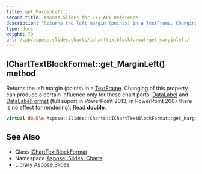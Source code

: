 ```yaml
---
title: get_MarginLeft()
second_title: Aspose.Slides for C++ API Reference
description: "Returns the left margin (points) in a TextFrame. Changing of this property can produce a certain influence only for these chart parts: DataLabel and DataLabelFormat (full suport in PowerPoint 2013; in PowerPoint 2007 there is no effect for rendering). Read double."
type: docs
weight: 79
url: /cpp/aspose.slides.charts/icharttextblockformat/get_marginleft/
---
```

## IChartTextBlockFormat::get_MarginLeft() method


Returns the left margin (points) in a [TextFrame](../../../aspose.slides/textframe/). Changing of this property can produce a certain influence only for these chart parts: [DataLabel](../../datalabel/) and [DataLabelFormat](../../datalabelformat/) (full suport in PowerPoint 2013; in PowerPoint 2007 there is no effect for rendering). Read **double**.

```cpp
virtual double Aspose::Slides::Charts::IChartTextBlockFormat::get_MarginLeft()=0
```

## See Also

* Class [IChartTextBlockFormat](./)
* Namespace [Aspose::Slides::Charts](../)
* Library [Aspose.Slides](../../)